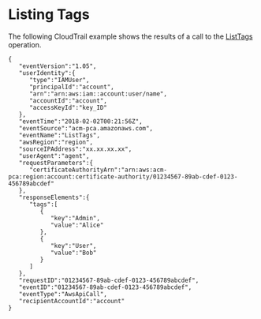 # Listing Tags<a name="CT-ListTags"></a>

The following CloudTrail example shows the results of a call to the [ListTags](https://docs.aws.amazon.com/acm-pca/latest/APIReference/API_ListTags.html) operation\.

```
{
   "eventVersion":"1.05",
   "userIdentity":{
      "type":"IAMUser",
      "principalId":"account",
      "arn":"arn:aws:iam::account:user/name",
      "accountId":"account",
      "accessKeyId":"key_ID"
   },
   "eventTime":"2018-02-02T00:21:56Z",
   "eventSource":"acm-pca.amazonaws.com",
   "eventName":"ListTags",
   "awsRegion":"region",
   "sourceIPAddress":"xx.xx.xx.xx",
   "userAgent":"agent",
   "requestParameters":{
      "certificateAuthorityArn":"arn:aws:acm-pca:region:account:certificate-authority/01234567-89ab-cdef-0123-456789abcdef"
   },
   "responseElements":{
      "tags":[
         {
            "key":"Admin",
            "value":"Alice"
         },
         {
            "key":"User",
            "value":"Bob"
         }
      ]
   },
   "requestID":"01234567-89ab-cdef-0123-456789abcdef",
   "eventID":"01234567-89ab-cdef-0123-456789abcdef",
   "eventType":"AwsApiCall",
   "recipientAccountId":"account"
}
```